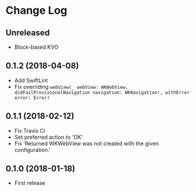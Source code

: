 # Change Log

## Unreleased

* Block-based KVO

## 0.1.2 (2018-04-08)

* Add SwiftLint
* Fix overriding `webView(_ webView: WKWebView, didFailProvisionalNavigation navigation: WKNavigation!, withError error: Error)`

## 0.1.1 (2018-02-12)

* Fix Travis CI
* Set preferred action to 'OK'
* Fix 'Returned WKWebView was not created with the given configuration.'

## 0.1.0 (2018-01-18)

* First release
